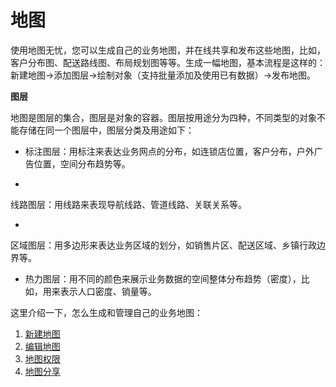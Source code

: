# 地图
使用地图无忧，您可以生成自己的业务地图，并在线共享和发布这些地图，比如，客户分布图、配送路线图、布局规划图等等。生成一幅地图，基本流程是这样的：新建地图->添加图层->绘制对象（支持批量添加及使用已有数据）->发布地图。

**图层**

地图是图层的集合，图层是对象的容器。图层按用途分为四种，不同类型的对象不能存储在同一个图层中，图层分类及用途如下：

* 标注图层：用标注来表达业务网点的分布，如连锁店位置，客户分布，户外广告位置，空间分布趋势等。

* 
线路图层：用线路来表现导航线路、管道线路、关联关系等。

* 
区域图层：用多边形来表达业务区域的划分，如销售片区、配送区域、乡镇行政边界等。

* 热力图层：用不同的颜色来展示业务数据的空间整体分布趋势（密度），比如，用来表示人口密度、销量等。



这里介绍一下，怎么生成和管理自己的业务地图：
1. [新建地图](http://help.dituwuyou.com/new-map.html)
2. [编辑地图](http://help.dituwuyou.com/edit-map.html)
3. [地图权限](http://help.dituwuyou.com/map-permissions.html)
4. [地图分享](http://help.dituwuyou.com/map-embed.html)


